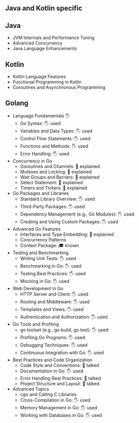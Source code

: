 ## Java and Kotlin specific

## Java
- JVM Internals and Performance Tuning
- Advanced Concurrency
- Java Language Enhancements
## Kotlin
- Kotlin Language Features
- Functional Programming in Kotlin
- Coroutines and Asynchronous Programming
## Golang
- Language Fundamentals 🖐️
  - Go Syntax: 🖐️ used
  - Variables and Data Types: 🖐️ used
  - Control Flow Statements: 🖐️ used
  - Functions and Methods: 🖐️ used
  - Error Handling: 🖐️ used
- Concurrency in Go
  - Goroutines and Channels: 🙋 explained
  - Mutexes and Locking: 🙋 explained
  - Wait Groups and Barriers: 🙋 explained
  - Select Statement: 🙋 explained
  - Timers and Tickers: 🙋 explained
- Go Packages and Libraries
  - Standard Library Overview: 🖐️ used
  - Third-Party Packages: 🖐️ used
  - Dependency Management (e.g., Go Modules): 🖐️ used
  - Creating and Using Custom Packages: 🖐️ used
- Advanced Go Features
  - Interfaces and Type Embedding: 🙋 explained
  - Concurrency Patterns
  - Context Package: 🎓 known
- Testing and Benchmarking
  - Writing Unit Tests: 🖐️ used
  - Benchmarking in Go: 🖐️ used
  - Testing Best Practices: 🖐️ used
  - Mocking in Go: 🖐️ used
- Web Development in Go
  - HTTP Server and Client: 🖐️ used
  - Routing and Middleware: 🖐️ used
  - Templates and Views: 🖐️ used
  - Authentication and Authorization: 🖐️ used
- Go Tools and Profiling
  - go toolset (e.g., go build, go test): 🖐️ used
  - Profiling Go Programs: 🖐️ used
  - Debugging Techniques: 🖐️ used
  - Continuous Integration with Go: 🖐️ used
- Best Practices and Code Organization
  - Code Style and Conventions: 📢 talked
  - Documentation in Go: 🖐️ used
  - Error Handling Best Practices: 📢 talked
  - Project Structure and Layout: 📢 talked
- Advanced Topics
  - cgo and Calling C Libraries
  - Cross-Compilation in Go: 🖐️ used
  - Memory Management in Go: 🖐️ used
  - Working with Databases in Go: 🖐️ used
